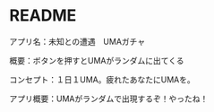 # README

アプリ名：未知との遭遇　UMAガチャ

概要：ボタンを押すとUMAがランダムに出てくる

コンセプト：１日１UMA。疲れたあなたにUMAを。

アプリ概要：UMAがランダムで出現するぞ！やったね！
